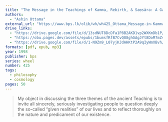 ```yaml
---
title: "The Message in the Teachings of Kamma, Rebirth, & Saṃsāra: A Gateway to Deeper Understanding"
authors:
  - "Ashin Ottama"
external_url: "https://www.bps.lk/olib/wh/wh425_Ottama_Message-in-Kamma-Rebirth-Samsara.html"
drive_links:
  - "https://drive.google.com/file/d/13sdNUT8DcDFa1P8B2AKD1vp2WXKmDb1P/view?usp=drivesdk"
  - "https://obu.pages.dev/assets/epubs/1bumsfRfB7CvQ88ghGAgJYt8DoM7mZsv9.epub"
  - "https://drive.google.com/file/d/1-N9Zm9_L07yjKJdAHKtP2A9qIyWmXBvh/view?usp=drivesdk"
formats: [pdf, epub, mp3]
year: 1998
publisher: bps
series: wheel
number: 425
tags:
  - philosophy
  - cosmology
pages: 50
---
```


> My object in discussing the three themes of the ancient Teaching is to invite all sincerely, seriously investigating people to question deeply the so-called “given realities” of our lives and to reflect thoroughly on the nature and predicament of our existence.
